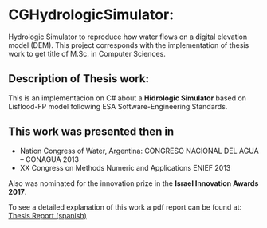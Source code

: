 # CGHydrologicSimulator:

Hydrologic Simulator to reproduce how water flows on a digital elevation model (DEM).
This project corresponds with the implementation of thesis work to get title of M.Sc. in Computer Sciences.

## Description of Thesis work:

This is an implementacion on C# about a **Hidrologic Simulator** based on Lisflood-FP model following ESA Software-Engineering Standards.

## This work was presented then in

* Nation Congress of Water, Argentina: CONGRESO NACIONAL DEL AGUA – CONAGUA 2013
* XX Congress on Methods Numeric and Applications ENIEF 2013

Also was nominated for the innovation prize in the **Israel Innovation Awards 2017**.

To see a detailed explanation of this work a pdf report can be found at: [Thesis Report (spanish)](https://github.com/CGuerreroCordova/CGHydrologicSimulator/blob/master/doc/CGuerrero-Tesis-HydroSim.pdf)
